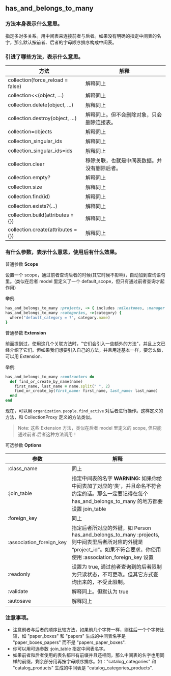 ## has_and_belongs_to_many

### 方法本身表示什么意思。

指定多对多关系。用中间表来连接前者与后者。如果没有明确的指定中间表的名字，那么默认按前者、后者的字母顺序排序构成中间表。

### 引进了哪些方法，表示什么意思。

| 方法 | 解释 |
| -- | -- |
| collection(force_reload = false) | 解释同上 |
| collection<<(object, …) | 解释同上 |
| collection.delete(object, …) | 解释同上 |
| collection.destroy(object, …) | 解释同上。但不会删除对象，只会删除连接表。 |
| collection=objects | 解释同上 |
| collection_singular_ids | 解释同上 |
| collection_singular_ids=ids | 解释同上 |
| collection.clear | 移除关联，也就是中间表数据。并没有删除后者。|
| collection.empty? | 解释同上 |
| collection.size | 解释同上 |
| collection.find(id) | 解释同上 |
| collection.exists?(…) | 解释同上 |
| collection.build(attributes = {}) | 解释同上 |
| collection.create(attributes = {}) | 解释同上 |

### 有什么参数，表示什么意思，使用后有什么效果。

普通参数 **Scope**

设置一个 scope，通过前者查询后者的时候(其它时候不影响)，自动加到查询语句里。(类似在后者 model 里定义了一个 default_scope，但只有通过前者查询才起作用)

举例:

```ruby
has_and_belongs_to_many :projects, -> { includes :milestones, :manager }
has_and_belongs_to_many :categories, ->(category) {
  where("default_category = ?", category.name)
}
```

普通参数 **Extension**

前面提到过，使用这几个关联方法时，"它们会引入一些额外的方法"，并且上文已经介绍了它们。但如果我们想要引入自己的方法，并且用途基本一样，要怎么做，可以用 Extension.

举例:

```ruby
has_and_belongs_to_many :contractors do
  def find_or_create_by_name(name)
    first_name, last_name = name.split(" ", 2)
    find_or_create_by(first_name: first_name, last_name: last_name)
  end
end
```

现在，可以用 `organization.people.find_active` 对后者进行操作。这样定义的方法，和 CollectionProxy 定义的方法类似。

> Note: 这些 Extension 方法，类似在后者 model 里定义的 scope, 但只能通过前者.后者这种方法调用！

可选参数 **Options**

| 参数 | 解释 |
| -- | -- |
| :class_name | 同上 |
| :join_table | 指定中间表的名字 **WARNING:** 如果你给中间表加了对应的'类'，并且命名不符合约定的话。那么一定要记得在每个 has_and_belongs_to_many 的地方都要设置 join_table |
| :foreign_key | 同上 |
| :association_foreign_key | 指定后者所对应的外键，如 Person has_and_belongs_to_many :projects, 则中间表里后者所对应的外键是 “project_id”。如果不符合要求，你使用使用 :association_foreign_key 设置 |
| :readonly | 设置为 true, 通过前者查询到的后者限制为只读状态，不可更改。但其它方式查询出来的，不受此限制。|
| :validate | 解释同上。但默认为 true |
| :autosave | 解释同上 |

### 注意事项。

- 注意前者与后者的顺序比较方法，如果前几个字符一样，则往后一个个字符比较，如 "paper_boxes" 和 "papers" 生成的中间表名字是 "paper_boxes_papers" 而不是 "papers_paper_boxes". 
- 你可以用可选参数 :join_table 指定中间表名字。
- 如果前者和后者使用的表名都带有前缀并且还相同，那么中间表的名字也用同样的前缀，剩余部分用再按字母顺序排序。如："catalog_categories" 和 "catalog_products" 生成的中间表是 "catalog_categories_products".
